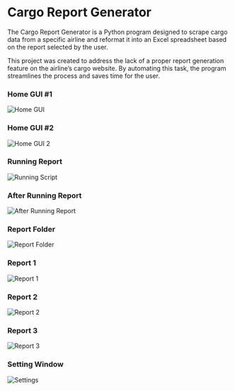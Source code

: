 # Cargo Report Generator

The Cargo Report Generator is a Python program designed to scrape cargo data from a specific 
airline and reformat it into an Excel spreadsheet based on the report selected by the user.

This project was created to address the lack of a proper report generation feature on the 
airline’s cargo website. By automating this task, the program streamlines the process and 
saves time for the user.


### Home GUI #1
![Home GUI](https://user-images.githubusercontent.com/80610884/230514567-524af802-1ee4-4b83-b6bb-81d238bddce1.PNG)

### Home GUI #2
![Home GUI 2](https://user-images.githubusercontent.com/80610884/230514577-83273ab9-64d1-4c69-bbaf-eaea0b8bda25.png)

### Running Report
![Running Script](https://user-images.githubusercontent.com/80610884/230514598-65b92492-73a6-4a62-9780-0b0dbbc69599.PNG)

### After Running Report
![After Running Report](https://user-images.githubusercontent.com/80610884/230514627-62e2430f-731d-4636-a805-a4f469f53577.PNG)

### Report Folder
![Report Folder](https://user-images.githubusercontent.com/80610884/230514643-89092c16-072e-476c-b376-b774cb6a7f8a.PNG)

### Report 1
![Report 1](https://user-images.githubusercontent.com/80610884/230514675-6d020648-fab3-4e32-bd13-2f79b0a17940.PNG)

### Report 2
![Report 2](https://user-images.githubusercontent.com/80610884/230514680-de50453c-5538-4505-a080-2610c0f15ad1.PNG)

### Report 3
![Report 3](https://user-images.githubusercontent.com/80610884/230514683-55b35eb5-f93c-45dc-bd08-06bc3bbea774.PNG)

### Setting Window
![Settings](https://user-images.githubusercontent.com/80610884/230515571-222d23ec-0b76-4bad-9a4c-10a024c8240c.PNG)
